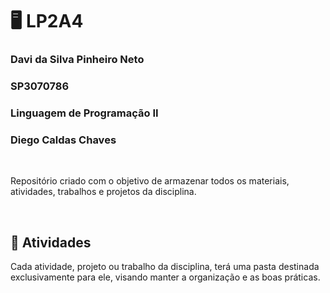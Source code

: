 # 🖥 LP2A4 

<h3>Davi da Silva Pinheiro Neto</h3>
<h3>SP3070786</h3>
<h3>Linguagem de Programação II</h3>
<h3>Diego Caldas Chaves</h3>

<br>

Repositório criado com o objetivo de armazenar todos os materiais, atividades, trabalhos e projetos da disciplina.

<br>

## 📝 Atividades

Cada atividade, projeto ou trabalho da disciplina, terá uma pasta destinada exclusivamente para ele, visando manter a organização e as boas práticas.
